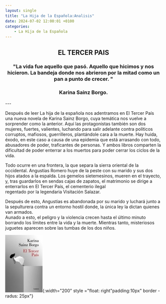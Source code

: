 ```yaml
---
layout: single
title: "La Hija de la Española:Analisis"
date: 2024-07-02 12:00:01 +0100
categories: 
    - La Hija de la Española
---
```

<center><h2>EL TERCER PAIS</h2></center>




<center><h3>"La vida fue aquello que pasó. Aquello que hicimos y nos hicieron.  
La bandeja donde nos abrieron por la mitad como un pan a punto de crecer. 
"</h3> </center>
<center><h3>Karina Sainz  Borgo.</h3></center>
---

Después de leer La hija de la española nos adentramos en  El Tercer País una nueva 
novela de Karina Sainz Borgo, cuya temática nos vuelve a sorprender como la anterior. 
Aquí las protagonistas también son dos mujeres, fuertes, valientes, luchando para salir 
adelante contra políticos corruptos, mafiosos, guerrilleros, plantándole cara a la 
muerte. Hay huida, éxodo, en este caso a causa de una epidemia que está arrasando con 
todo, abusadores de poder, traficantes de personas. Y ambos libros comparten la 
dificultad de poder enterrar a los muertos para poder cerrar los ciclos de la vida. 


Todo ocurre en una frontera, la que separa la sierra oriental de la  occidental. 
Angustias Romero huye de la peste con su marido y sus dos  hijos atados a la espalda. 
Los gemelos sietemesinos, mueren en el  trayecto, y, tras guardarlos en sendas cajas de 
zapatos, el matrimonio  se dirige a enterrarlos en El Tercer País, el cementerio ilegal  
regentado por la legendaria Visitación Salazar. 


Después de esto, Angustias es abandonada por su marido y   luchará junto a la 
sepulturera contra un entorno hostil donde, la única ley la dictan quienes van armados.  
Aunado a esto,  el peligro y la violencia crecen  hasta el último minuto borrando los 
límites entre la vida y la muerte. Mientras tanto, misteriosos juguetes   aparecen 
sobre  las tumbas de los dos niños.



![EL TERCER PAIS](</assets/img/el tercer pais.jpg>){:width="200" style ="float: right"padding:10px" border - radus: 25px"}



